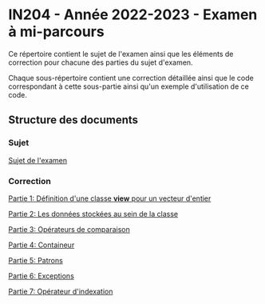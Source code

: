 # IN204 - Année 2022-2023 - Examen à mi-parcours

Ce répertoire contient le sujet de l'examen ainsi que les éléments de correction pour chacune des parties du sujet d'examen.

Chaque sous-répertoire contient une correction détaillée ainsi que le code correspondant à cette sous-partie ainsi qu'un exemple d'utilisation de ce code.

## Structure des documents

### Sujet

[Sujet de l'examen](Sujet/README.md)

### Correction

[Partie 1: Définition d'une classe **view** pour un vecteur d'entier](Part1/README.md)

[Partie 2: Les données stockées au sein de la classe](Part2/README.md)

[Partie 3: Opérateurs de comparaison](Part3/README.md)

[Partie 4: Containeur](Part4/README.md)

[Partie 5: Patrons](Part5/README.md)

[Partie 6: Exceptions](Part6/README.md)

[Partie 7: Opérateur d'indexation](Part7/README.md)
